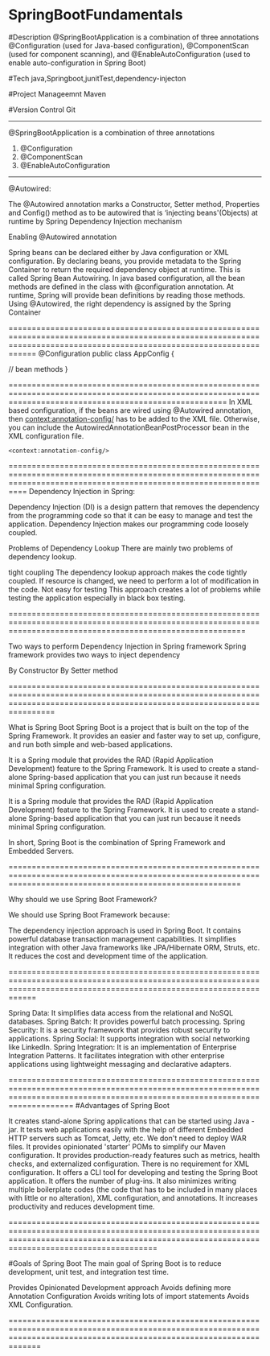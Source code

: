 # SpringBootFundamentals

#Description
@SpringBootApplication is a combination of three annotations @Configuration (used for Java-based configuration), @ComponentScan (used for component scanning), and @EnableAutoConfiguration (used to enable auto-configuration in Spring Boot)




#Tech
java,Springboot,junitTest,dependency-injecton

#Project Manageemnt
Maven

#Version Control
Git

-----------------------------------------------------------------------------------------------------------------------------------------------------
@SpringBootApplication is a combination of three annotations
1) @Configuration
2) @ComponentScan
3) @EnableAutoConfiguration


----------------------------------------------------------------------------------------------------------------------------------------------------
@Autowired:

The @Autowired annotation marks a Constructor, Setter method, Properties and Config() method as to be autowired that is ‘injecting beans'(Objects) at runtime by Spring Dependency Injection mechanism


Enabling @Autowired annotation

Spring beans can be declared either by Java configuration or XML configuration. By declaring beans, you provide metadata to the Spring Container to return the required dependency object at runtime. 
This is called Spring Bean Autowiring. 
In java based configuration, all the bean methods are defined in the class with @configuration annotation. 
At runtime, Spring will provide bean definitions by reading those methods. Using @Autowired, the right dependency is assigned by the Spring Container

========================================================================================================================================================================
@Configuration
public class AppConfig {

// bean methods
}

===========================================================================================================================================================
In XML based configuration, if the beans are wired using @Autowired annotation, 
then <context:annotation-config/> has to be added to the XML file. 
Otherwise, you can include the AutowiredAnnotationBeanPostProcessor bean in the XML configuration file.

<?xml version="1.0" encoding="UTF-8"?>
<beans xmlns="http://www.springframework.org/schema/beans"
        xmlns:xsi="http://www.w3.org/2001/XMLSchema-instance"
        xsi:schemaLocation="http://www.springframework.org/schema/beans
        https://www.springframework.org/schema/beans/spring-beans.xsd
        http://www.springframework.org/schema/context
        http://www.springframework.org/schema/context/spring-context.xsd"
        xmlns:context="http://www.springframework.org/schema/context"
        >

    <context:annotation-config/>
	
======================================================================================================================================================================
Dependency Injection in Spring: 

Dependency Injection (DI) is a design pattern that removes the dependency from the programming code so that it can be easy to manage and test the application. 
Dependency Injection makes our programming code loosely coupled.

Problems of Dependency Lookup
There are mainly two problems of dependency lookup.

tight coupling The dependency lookup approach makes the code tightly coupled. 
If resource is changed, we need to perform a lot of modification in the code.
Not easy for testing This approach creates a lot of problems while testing the application especially in black box testing.


===============================================================================================================================================================

Two ways to perform Dependency Injection in Spring framework
Spring framework provides two ways to inject dependency

By Constructor
By Setter method

============================================================================================================================================================================

What is Spring Boot
Spring Boot is a project that is built on the top of the Spring Framework. It provides an easier and faster way to set up, configure, and run both simple and web-based applications.

It is a Spring module that provides the RAD (Rapid Application Development) feature to the Spring Framework. 
It is used to create a stand-alone Spring-based application that you can just run because it needs minimal Spring configuration.

It is a Spring module that provides the RAD (Rapid Application Development) feature to the Spring Framework. 
It is used to create a stand-alone Spring-based application that you can just run because it needs minimal Spring configuration.

In short, Spring Boot is the combination of Spring Framework and Embedded Servers.

==============================================================================================================================================================

Why should we use Spring Boot Framework?

We should use Spring Boot Framework because:

The dependency injection approach is used in Spring Boot.
It contains powerful database transaction management capabilities.
It simplifies integration with other Java frameworks like JPA/Hibernate ORM, Struts, etc.
It reduces the cost and development time of the application.

========================================================================================================================================================================

Spring Data: It simplifies data access from the relational and NoSQL databases.
Spring Batch: It provides powerful batch processing.
Spring Security: It is a security framework that provides robust security to applications.
Spring Social: It supports integration with social networking like LinkedIn.
Spring Integration: It is an implementation of Enterprise Integration Patterns. It facilitates integration with other enterprise applications using lightweight messaging and declarative adapters.

================================================================================================================================================================================
#Advantages of Spring Boot

It creates stand-alone Spring applications that can be started using Java -jar.
It tests web applications easily with the help of different Embedded HTTP servers such as Tomcat, Jetty, etc. We don't need to deploy WAR files.
It provides opinionated 'starter' POMs to simplify our Maven configuration.
It provides production-ready features such as metrics, health checks, and externalized configuration.
There is no requirement for XML configuration.
It offers a CLI tool for developing and testing the Spring Boot application.
It offers the number of plug-ins.
It also minimizes writing multiple boilerplate codes (the code that has to be included in many places with little or no alteration), XML configuration, and annotations.
It increases productivity and reduces development time.

==================================================================================================================================================================================================

#Goals of Spring Boot
The main goal of Spring Boot is to reduce development, unit test, and integration test time.

Provides Opinionated Development approach
Avoids defining more Annotation Configuration
Avoids writing lots of import statements
Avoids XML Configuration.

=========================================================================================================================================================================